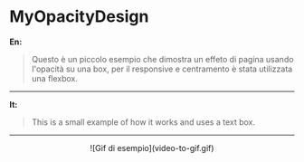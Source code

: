 # MyOpacityDesign
**En:**
> Questo è un piccolo esempio che dimostra un effeto di pagina usando l'opacità su una box, per il responsive e centramento è stata utilizzata una flexbox.
-----------------------------------------------------------------------------------
**It:**
> This is a small example of how it works and uses a text box.
-----------------------------------------------------------------------------------
<center>![Gif di esempio](video-to-gif.gif)</center>
